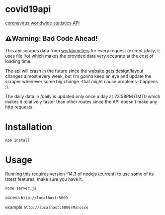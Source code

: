 # covid19api
[coronavirus worldwide statistics API](https://api19covid.herokuapp.com/)

## :warning:Warning: Bad Code Ahead!

This api scrapes data from [worldometers](https://www.worldometers.info/coronavirus/) for every request (except /daily, it uses file i/o) which makes the provided data very accurate at the cost of loading time.

The api will crash in the future since the [website](https://www.worldometers.info/coronavirus/) gets design/layout changes almost every week, but i'm gonna keep an eye and update the scraper whenever some big change -that might cause problems- happens :).

The daily data in /daily is updated only once a day at 23:58PM GMT0 which makes it relatively faster than other routes since the API doesn't make any http requests. 

# Installation

```npm install```

# Usage

Running this requires version ^14.3 of nodejs ([current](https://nodejs.org/en/download/current/)) to use some of its latest features, make sure you have it.

```node server.js```

access `http://localhost:5000`

example `http://localhost:5000/Morocco`